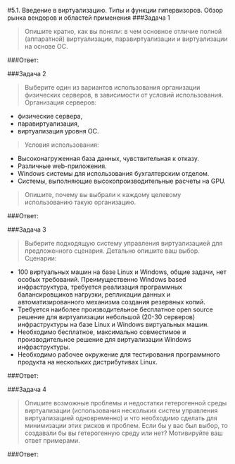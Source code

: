 #5.1. Введение в виртуализацию. Типы и функции гипервизоров. Обзор рынка вендоров и областей применения
###Задача 1
> Опишите кратко, как вы поняли: в чем основное отличие полной (аппаратной) виртуализации, паравиртуализации и виртуализации на основе ОС.

###Ответ:

###Задача 2
>Выберите один из вариантов использования организации физических серверов, в зависимости от условий использования.
>Организация серверов:
* физические сервера,
* паравиртуализация,
* виртуализация уровня ОС.

>Условия использования:
* Высоконагруженная база данных, чувствительная к отказу.
* Различные web-приложения.
* Windows системы для использования бухгалтерским отделом.
* Системы, выполняющие высокопроизводительные расчеты на GPU.

>Опишите, почему вы выбрали к каждому целевому использованию такую организацию.

###Ответ:

###Задача 3
>Выберите подходящую систему управления виртуализацией для предложенного сценария. Детально опишите ваш выбор.
Сценарии:
* 100 виртуальных машин на базе Linux и Windows, общие задачи, нет особых требований. Преимущественно Windows based инфраструктура, требуется реализация программных балансировщиков нагрузки, репликации данных и автоматизированного механизма создания резервных копий.
* Требуется наиболее производительное бесплатное open source решение для виртуализации небольшой (20-30 серверов) инфраструктуры на базе Linux и Windows виртуальных машин.
* Необходимо бесплатное, максимально совместимое и производительное решение для виртуализации Windows инфраструктуры.
* Необходимо рабочее окружение для тестирования программного продукта на нескольких дистрибутивах Linux.

###Ответ:

###Задача 4
>Опишите возможные проблемы и недостатки гетерогенной среды виртуализации (использования нескольких систем управления виртуализацией одновременно) и что необходимо сделать для минимизации этих рисков и проблем. Если бы у вас был выбор, то создавали бы вы гетерогенную среду или нет? Мотивируйте ваш ответ примерами.

###Ответ:
